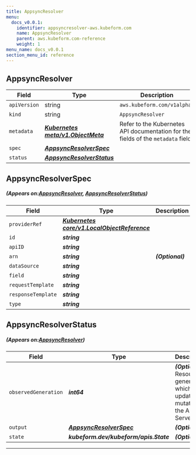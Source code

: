 ```yaml
---
title: AppsyncResolver
menu:
  docs_v0.0.1:
    identifier: appsyncresolver-aws.kubeform.com
    name: AppsyncResolver
    parent: aws.kubeform.com-reference
    weight: 1
menu_name: docs_v0.0.1
section_menu_id: reference
---
```


## AppsyncResolver
| Field | Type | Description |
| ------ | ----- | ----------- |
| `apiVersion` | string | `aws.kubeform.com/v1alpha1` |
|    `kind` | string | `AppsyncResolver` |
| `metadata` | ***[Kubernetes meta/v1.ObjectMeta](https://kubernetes.io/docs/reference/generated/kubernetes-api/v1.13/#objectmeta-v1-meta)***|Refer to the Kubernetes API documentation for the fields of the `metadata` field.|
| `spec` | ***[AppsyncResolverSpec](#AppsyncResolverSpec)***||
| `status` | ***[AppsyncResolverStatus](#AppsyncResolverStatus)***||
## AppsyncResolverSpec
##### (Appears on:[AppsyncResolver](#AppsyncResolver), [AppsyncResolverStatus](#AppsyncResolverStatus))
| Field | Type | Description |
| ------ | ----- | ----------- |
| `providerRef` | ***[Kubernetes core/v1.LocalObjectReference](https://kubernetes.io/docs/reference/generated/kubernetes-api/v1.13/#localobjectreference-v1-core)***||
| `id` | ***string***||
| `apiID` | ***string***||
| `arn` | ***string***| ***(Optional)*** |
| `dataSource` | ***string***||
| `field` | ***string***||
| `requestTemplate` | ***string***||
| `responseTemplate` | ***string***||
| `type` | ***string***||
## AppsyncResolverStatus
##### (Appears on:[AppsyncResolver](#AppsyncResolver))
| Field | Type | Description |
| ------ | ----- | ----------- |
| `observedGeneration` | ***int64***| ***(Optional)*** Resource generation, which is updated on mutation by the API Server.|
| `output` | ***[AppsyncResolverSpec](#AppsyncResolverSpec)***| ***(Optional)*** |
| `state` | ***kubeform.dev/kubeform/apis.State***| ***(Optional)*** |
---
